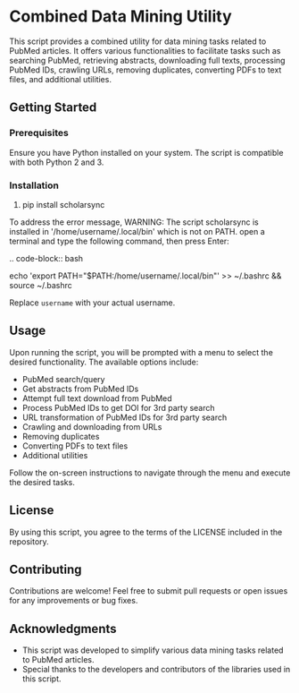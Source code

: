 # Combined Data Mining Utility

This script provides a combined utility for data mining tasks related to PubMed articles. It offers various functionalities to facilitate tasks such as searching PubMed, retrieving abstracts, downloading full texts, processing PubMed IDs, crawling URLs, removing duplicates, converting PDFs to text files, and additional utilities.

## Getting Started

### Prerequisites

Ensure you have Python installed on your system. The script is compatible with both Python 2 and 3.

### Installation

1. pip install scholarsync
	

To address the error message,
	WARNING: The script scholarsync is installed in '/home/username/.local/bin' which is not on PATH.
	 open a terminal and type the following command, then press Enter:

.. code-block:: bash

   echo 'export PATH="$PATH:/home/username/.local/bin"' >> ~/.bashrc && source ~/.bashrc

Replace ``username`` with your actual username.




## Usage

Upon running the script, you will be prompted with a menu to select the desired functionality. The available options include:

- PubMed search/query
- Get abstracts from PubMed IDs
- Attempt full text download from PubMed
- Process PubMed IDs to get DOI for 3rd party search
- URL transformation of PubMed IDs for 3rd party search
- Crawling and downloading from URLs
- Removing duplicates
- Converting PDFs to text files
- Additional utilities

Follow the on-screen instructions to navigate through the menu and execute the desired tasks.

## License

By using this script, you agree to the terms of the LICENSE included in the repository.

## Contributing

Contributions are welcome! Feel free to submit pull requests or open issues for any improvements or bug fixes.

## Acknowledgments

- This script was developed to simplify various data mining tasks related to PubMed articles.
- Special thanks to the developers and contributors of the libraries used in this script.
